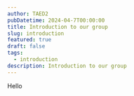 ```yaml
---
author: TAED2
pubDatetime: 2024-04-7T00:00:00
title: Introduction to our group
slug: introduction
featured: true
draft: false
tags:
  - introduction
description: Introduction to our group
---
```


Hello
